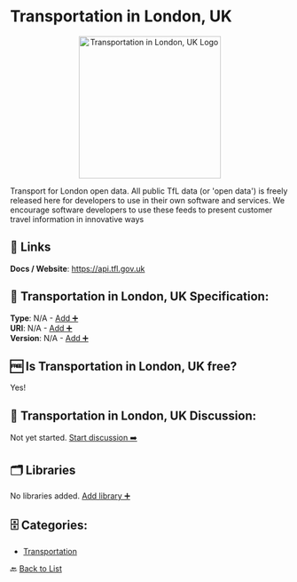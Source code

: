# Transportation in London, UK
<p align="center">
    <img width="256" src="https://raw.githubusercontent.com/apis-list/apis-list/main/apis/transport-for-london-england/logo_256x256.png" alt="Transportation in London, UK Logo"/>
</p>
Transport for London open data. All public TfL data (or 'open data') is freely released here for developers to use in their own software and services. We encourage software developers to use these feeds to present customer travel information in innovative ways

##  🔗 Links
**Docs / Website**: https://api.tfl.gov.uk

## 🧬 Transportation in London, UK Specification:
**Type**: N/A - [Add ➕](https://github.com/apis-list/apis-list/edit/main/apis/transport-for-london-england/transport-for-london-england.yaml)  
**URI**: N/A - [Add ➕](https://github.com/apis-list/apis-list/edit/main/apis/transport-for-london-england/transport-for-london-england.yaml)  
**Version**: N/A - [Add ➕](https://github.com/apis-list/apis-list/edit/main/apis/transport-for-london-england/transport-for-london-england.yaml)

## 🆓 Is Transportation in London, UK free?
 Yes! 

## 💬 Transportation in London, UK Discussion:
Not yet started. [Start discussion ➡️](https://github.com/apis-list/apis-list/discussions/new)

## 🗂️ Libraries

No libraries added. [Add library ➕](https://github.com/apis-list/apis-list/edit/main/apis/transport-for-london-england/transport-for-london-england.yaml)    


## 🗄️ Categories:
- [Transportation](https://github.com/apis-list/apis-list#transportation-)

🔙  [Back to List](https://github.com/apis-list/apis-list)
